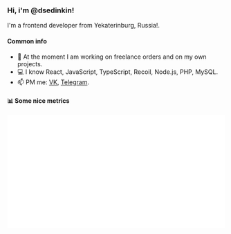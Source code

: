 ### Hi, i'm @dsedinkin!
I'm a frontend developer from Yekaterinburg, Russia!.
#### Common info 
- 📱  At the moment I am working on freelance orders and on my own projects.
- 💻  I know React, JavaScript, TypeScript, Recoil, Node.js, PHP, MySQL.
- 📫  PM me: [VK](https://vk.com/dsedinkin), [Telegram](https://t.me/dsedinkin1).

#### 📊 Some nice metrics
<picture>
  <img src="/github-metrics.svg" alt="Metrics">
</picture>
